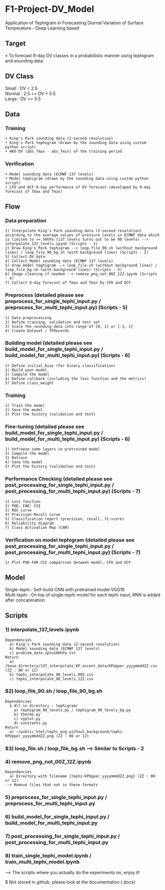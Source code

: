 # F1-Project-DV_Model
Application of Tephigram in Forecasting Diurnal Variation of Surface Temperature - Deep Learning based

## Target
  • To forecast 9-day DV classes in a probabilistic manner using tephigram and sounding data

## DV Class
  Small : DV < 2.5 <br>
  Normal : 2.5 <= DV < 5.5 <br>
  Large : DV >= 5.5

## Data
  ### Training
    • King's Park sounding data (2-second resolution)
    • King's Park tephigram (drawn by the sounding data using custom python script)
    • HKO DV (abs_Tmax - abs_Tmin) of the training period
  ### Verification
    • Model sounding data (ECMWF 137 levels)
    • Model tephigram (drawn by the sounding data using custom python script)
    • CFO and OCF 9-day performance of DV forecast (developed by 9-day forecast of Tmax and Tmin)
    
## Flow
  ### Data preparation
    1) Interpolate King's Park sounding data (2-second resolution) according to the average values of pressure levels in ECMWF data which is limited to >= 50hPa (137 levels turns out to be 90 levels) --> interpolate_137_levels.ipynb (Scripts - 1)
    2) Draw King's Park tephigram --> loop_file_90.sh (without background lines) / loop_file_90_bg.sh (with background lines) (Scripts - 2)
    3) Collect DV data
    4) Collect Model sounding data (ECMWF 137 levels)
    5) Draw model tephigram --> loop_file.sh (without background lines) / loop_file_bg.sh (with background lines) (Scripts - 3)
    6) Image cleaning if needed --> remove_png_not_00Z_12Z.ipynb (Scripts - 4)
    7) Collect 9-day forecast of Tmax and Tmin by CFO and OCF
  ### Preprocess (detailed please see preprocess_for_single_tephi_input.py / preprocess_for_multi_tephi_input.py) (Scripts - 5)
    1) Data preprocessing
    2) Define training, validation and test set
    3) Scale the sounding data into range of [0, 1] or [-1, 1]
    4) Create Dataset / TFRecords
  ### Building model (detailed please see build_model_for_single_tephi_input.py / build_model_for_multi_tephi_input.py) (Scripts - 6)
    1) Define initial_bias (for binary classification)
    2) Build your model
    3) Compile the model
    4) Define callback (including the loss function and the metrics)
    5) Define class_weight
  ### Training
    1) Train the model
    2) Save the model
    3) Plot the history (validation and test)
  ### Fine-tuning (detailed please see build_model_for_single_tephi_input.py / build_model_for_multi_tephi_input.py) (Scripts - 6)
    1) Unfreeze some layers in pretrained model
    2) Compile the model
    3) Retrain
    4) Save the model
    5) Plot the history (validation and test)
  ### Performance Checking (detailed please see post_processing_for_single_tephi_input.py / post_processing_for_multi_tephi_input.py) (Scripts - 7)
    1) Loss function
    2) POD, FAR, CSI
    3) ROC curve
    4) Precision-Recall curve
    5) Classification report (precision, recall, f1-score)
    6) Reliability diagram
    7) Class Activation Map (CAM)
  ### Verification on model tephigram (detailed please see post_processing_for_single_tephi_input.py / post_processing_for_multi_tephi_input.py) (Scripts - 7)
    1) Plot POD-FAR-CSI comparison between model, CFO and OCF

## Model
  Single-tephi : Self-build CNN with pretrained model VGG19 <br>
  Multi-tephi : On top of single-tephi model for each tephi input, RNN is added after concatenation

## Scripts
  ### 1) interpolate_137_levels.ipynb
    Dependencies 
      a) King's Park sounding data (2-second resolution) 
      b) Model sounding data (ECMWF 137 levels) 
      c) problem_date_upto100hPa.txt 
    Return 
      a) /base_directory/137_interpolate_KP_ascent_data/KPUpper_yyyymmddZZ.csv (ZZ : 00 or 12) 
      b) tephi_interpolate_90_levels_00Z.csv 
      c) tephi_interpolate_90_levels_12Z.csv 
  
  ### $2) loop_file_90.sh / loop_file_90_bg.sh 
    Dependencies 
      $ All in directory : tephigram/ 
        a) tephigram_90_levels.py / tephigram_90_levels_bg.py 
        b) thermo.py 
        c) xyplot.py 
        d) constants.py 
    Return 
      a) ~/public_html/tephi_png_without_background/tephi-KPUpper_yyyymmddZZ.png (ZZ : 00 or 12) 
  
  ### $3) loop_file.sh / loop_file_bg.sh --> Similar to Scripts - 2 
  
  ### 4) remove_png_not_00Z_12Z.ipynb 
    Dependencies 
      a) Directory with filename {tephi-KPUpper_yyyymmddZZ.png} (ZZ : 00 or 12) 
    --> Remove files that not in these formats
  
  ### 5) preprocess_for_single_tephi_input.py / preprocess_for_multi_tephi_input.py
  
  ### 6) build_model_for_single_tephi_input.py / build_model_for_multi_tephi_input.py 
  
  ### 7) post_processing_for_single_tephi_input.py / post_processing_for_multi_tephi_input.py
  
  ### 8) train_single_tephi_model.ipynb / train_multi_tephi_model.ipynb 
  --> The scripts where you actually do the experiments on, enjoy it!
    
$ Not stored in github, please look at the documentation (.docx)
